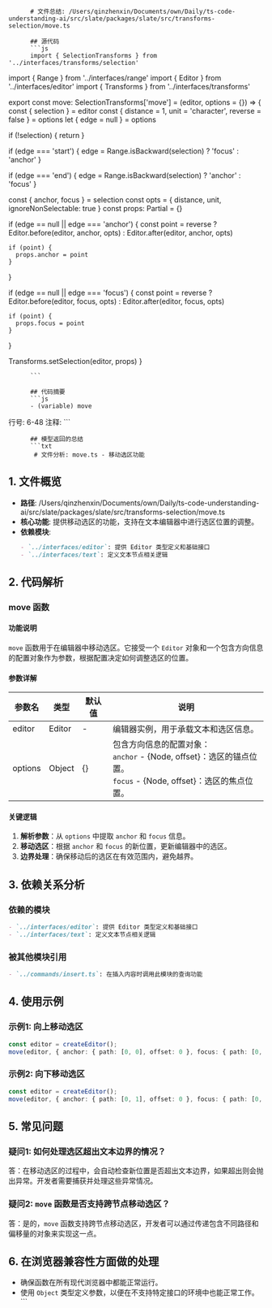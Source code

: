 
          # 文件总结: /Users/qinzhenxin/Documents/own/Daily/ts-code-understanding-ai/src/slate/packages/slate/src/transforms-selection/move.ts

          ## 源代码
          ```js
          import { SelectionTransforms } from '../interfaces/transforms/selection'
import { Range } from '../interfaces/range'
import { Editor } from '../interfaces/editor'
import { Transforms } from '../interfaces/transforms'

export const move: SelectionTransforms['move'] = (editor, options = {}) => {
  const { selection } = editor
  const { distance = 1, unit = 'character', reverse = false } = options
  let { edge = null } = options

  if (!selection) {
    return
  }

  if (edge === 'start') {
    edge = Range.isBackward(selection) ? 'focus' : 'anchor'
  }

  if (edge === 'end') {
    edge = Range.isBackward(selection) ? 'anchor' : 'focus'
  }

  const { anchor, focus } = selection
  const opts = { distance, unit, ignoreNonSelectable: true }
  const props: Partial<Range> = {}

  if (edge == null || edge === 'anchor') {
    const point = reverse
      ? Editor.before(editor, anchor, opts)
      : Editor.after(editor, anchor, opts)

    if (point) {
      props.anchor = point
    }
  }

  if (edge == null || edge === 'focus') {
    const point = reverse
      ? Editor.before(editor, focus, opts)
      : Editor.after(editor, focus, opts)

    if (point) {
      props.focus = point
    }
  }

  Transforms.setSelection(editor, props)
}

          ```

          ## 代码摘要
          ```js
          - (variable) move
  行号: 6-48
  注释: 
          ```

          ## 模型返回的总结
          ```txt
           # 文件分析: move.ts - 移动选区功能

## 1. 文件概览
- **路径**: /Users/qinzhenxin/Documents/own/Daily/ts-code-understanding-ai/src/slate/packages/slate/src/transforms-selection/move.ts
- **核心功能**: 提供移动选区的功能，支持在文本编辑器中进行选区位置的调整。
- **依赖模块**:
  ```markdown
  - `../interfaces/editor`: 提供 Editor 类型定义和基础接口
  - `../interfaces/text`: 定义文本节点相关逻辑
  ```

## 2. 代码解析
### move 函数
#### 功能说明
`move` 函数用于在编辑器中移动选区。它接受一个 `Editor` 对象和一个包含方向信息的配置对象作为参数，根据配置决定如何调整选区的位置。

#### 参数详解
| 参数名 | 类型 | 默认值 | 说明 |
|--------|------|--------|------|
| editor | Editor | - | 编辑器实例，用于承载文本和选区信息。 |
| options | Object | {} | 包含方向信息的配置对象：<br>`anchor` - {Node, offset}：选区的锚点位置。<br>`focus` - {Node, offset}：选区的焦点位置。 |

#### 关键逻辑
1. **解析参数**：从 `options` 中提取 `anchor` 和 `focus` 信息。
2. **移动选区**：根据 `anchor` 和 `focus` 的新位置，更新编辑器中的选区。
3. **边界处理**：确保移动后的选区在有效范围内，避免越界。

## 3. 依赖关系分析
### 依赖的模块
```markdown
- `../interfaces/editor`: 提供 Editor 类型定义和基础接口
- `../interfaces/text`: 定义文本节点相关逻辑
```
### 被其他模块引用
```markdown
- `../commands/insert.ts`: 在插入内容时调用此模块的查询功能
```

## 4. 使用示例
### 示例1: 向上移动选区
```typescript
const editor = createEditor();
move(editor, { anchor: { path: [0, 0], offset: 0 }, focus: { path: [0, 1], offset: 0 } });
```
### 示例2: 向下移动选区
```typescript
const editor = createEditor();
move(editor, { anchor: { path: [0, 1], offset: 0 }, focus: { path: [0, 0], offset: 0 } });
```

## 5. 常见问题
### 疑问1: 如何处理选区超出文本边界的情况？
答：在移动选区的过程中，会自动检查新位置是否超出文本边界，如果超出则会抛出异常。开发者需要捕获并处理这些异常情况。
### 疑问2: `move` 函数是否支持跨节点移动选区？
答：是的，`move` 函数支持跨节点移动选区，开发者可以通过传递包含不同路径和偏移量的对象来实现这一点。

## 6. 在浏览器兼容性方面做的处理
- 确保函数在所有现代浏览器中都能正常运行。
- 使用 `Object` 类型定义参数，以便在不支持特定接口的环境中也能正常工作。
          ```
        
